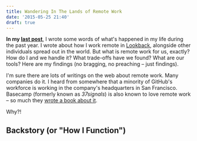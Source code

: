 ```yaml
---
title: Wandering In The Lands of Remote Work
date: '2015-05-25 21:40'
draft: true 
---
```

 
**In my [last post](http://www.johanbrook.com/writings/what-s-happened-so-far/)**, I wrote some words of what's happened in my life during the past year. I wrote about how I work remote in [Lookback](http://lookback.io), alongside other individuals spread out in the world. But what is remote work for us, exactly? How do I and we handle it? What trade-offs have we found? What are our tools? Here are my findings (no bragging, no preaching – just findings).

I'm sure there are lots of writings on the web about remote work. Many companies do it. I heard from somewhere that a minority of GitHub's workforce is working in the company's headquarters in San Francisco. Basecamp (formerly known as *37signals*) is also known to love remote work – so much they [wrote a book about it](http://37signals.com/remote/).

Why?!

## Backstory (or "How I Function")

## 
